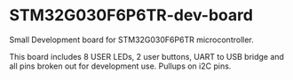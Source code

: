 # STM32G030F6P6TR-dev-board
Small Development board for STM32G030F6P6TR microcontroller.

This board includes 8 USER LEDs, 2 user buttons, UART to USB bridge and all pins broken out for development use. Pullups on i2C pins. 
